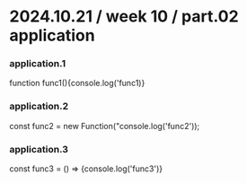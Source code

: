 # 2024.10.21 / week 10 / part.02 application

### application.1
function func1(){console.log('func1)}

### application.2
const func2 = new Function("console.log('func2'));

### application.3
const func3 = () => {console.log('func3')}
